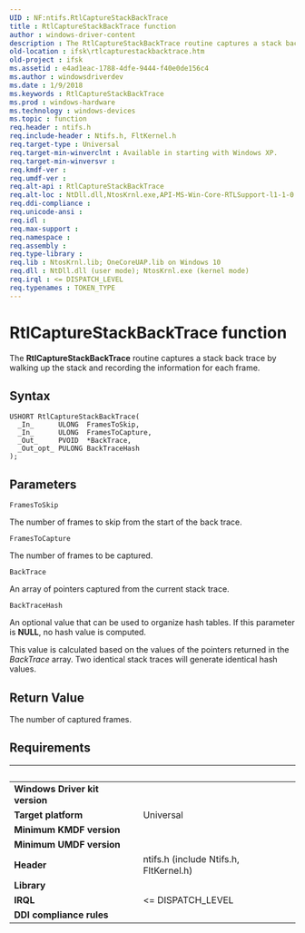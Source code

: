 ```yaml
---
UID : NF:ntifs.RtlCaptureStackBackTrace
title : RtlCaptureStackBackTrace function
author : windows-driver-content
description : The RtlCaptureStackBackTrace routine captures a stack back trace by walking up the stack and recording the information for each frame.
old-location : ifsk\rtlcapturestackbacktrace.htm
old-project : ifsk
ms.assetid : e4ad1eac-1788-4dfe-9444-f40e0de156c4
ms.author : windowsdriverdev
ms.date : 1/9/2018
ms.keywords : RtlCaptureStackBackTrace
ms.prod : windows-hardware
ms.technology : windows-devices
ms.topic : function
req.header : ntifs.h
req.include-header : Ntifs.h, FltKernel.h
req.target-type : Universal
req.target-min-winverclnt : Available in starting with Windows XP.
req.target-min-winversvr : 
req.kmdf-ver : 
req.umdf-ver : 
req.alt-api : RtlCaptureStackBackTrace
req.alt-loc : NtDll.dll,NtosKrnl.exe,API-MS-Win-Core-RTLSupport-l1-1-0.dll,API-MS-Win-Core-RTLSupport-l1-2-0.dll
req.ddi-compliance : 
req.unicode-ansi : 
req.idl : 
req.max-support : 
req.namespace : 
req.assembly : 
req.type-library : 
req.lib : NtosKrnl.lib; OneCoreUAP.lib on Windows 10
req.dll : NtDll.dll (user mode); NtosKrnl.exe (kernel mode)
req.irql : <= DISPATCH_LEVEL
req.typenames : TOKEN_TYPE
---
```



# RtlCaptureStackBackTrace function
The <b>RtlCaptureStackBackTrace</b> routine captures a stack back trace by walking up the stack and recording the information for each frame.

## Syntax

````
USHORT RtlCaptureStackBackTrace(
  _In_      ULONG  FramesToSkip,
  _In_      ULONG  FramesToCapture,
  _Out_     PVOID  *BackTrace,
  _Out_opt_ PULONG BackTraceHash
);
````

## Parameters

`FramesToSkip`

The number of frames to skip from the start of the back trace.

`FramesToCapture`

The number of frames to be captured.

`BackTrace`

An array of pointers captured from the current stack trace.

`BackTraceHash`

An optional value that can be used to organize hash tables. If this parameter is <b>NULL</b>, no hash value is computed.

This value is calculated based on the values of the pointers returned in the <i>BackTrace</i> array. Two identical stack traces will generate identical hash values.


## Return Value

The number of captured frames.


## Requirements
| &nbsp; | &nbsp; |
| ---- |:---- |
| **Windows Driver kit version** |  |
| **Target platform** | Universal |
| **Minimum KMDF version** |  |
| **Minimum UMDF version** |  |
| **Header** | ntifs.h (include Ntifs.h, FltKernel.h) |
| **Library** |  |
| **IRQL** | <= DISPATCH_LEVEL |
| **DDI compliance rules** |  |